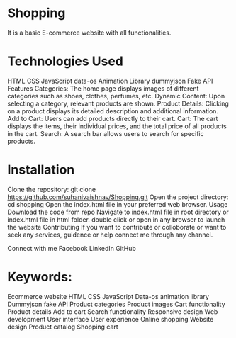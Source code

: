 # Shopping

It is a basic E-commerce website with all functionalities.

# Technologies Used

HTML
CSS
JavaScript
data-os Animation Library
dummyjson Fake API
Features
Categories: The home page displays images of different categories such as shoes, clothes, perfumes, etc.
Dynamic Content: Upon selecting a category, relevant products are shown.
Product Details: Clicking on a product displays its detailed description and additional information.
Add to Cart: Users can add products directly to their cart.
Cart: The cart displays the items, their individual prices, and the total price of all products in the cart.
Search: A search bar allows users to search for specific products.

# Installation
Clone the repository: git clone https://github.com/suhanivaishnav/Shopping.git
Open the project directory: cd shopping
Open the index.html file in your preferred web browser.
Usage
Download the code from repo
Navigate to index.html file in root directory or index.html file in html folder.
double click or open in any browser to launch the website
Contributing
If you want to contribute or colloborate or want to seek any services, guidence or help connect me through any channel.

Connect with me
Facebook LinkedIn GitHub

# Keywords:
Ecommerce website
HTML
CSS
JavaScript
Data-os animation library
Dummyjson fake API
Product categories
Product images
Cart functionality
Product details
Add to cart
Search functionality
Responsive design
Web development
User interface
User experience
Online shopping
Website design
Product catalog
Shopping cart
